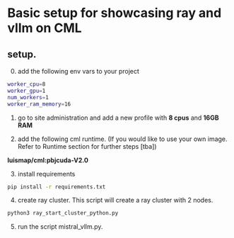 # Basic setup for showcasing ray and vllm on CML


## setup.
0. add the following env vars to your project
```bash
worker_cpu=8
worker_gpu=1
num_workers=1
worker_ram_memory=16
```

1. go to site administration and add a new profile with **8 cpus** and **16GB RAM**

2. add the following cml runtime. (If you would like to use your own image. Refer to Runtime section for further steps [tba])

**luismap/cml:pbjcuda-V2.0**

3. install requirements
```bash
pip install -r requirements.txt
```
4. create ray cluster.
This script will create a ray cluster with 2 nodes.
```bash
python3 ray_start_cluster_python.py
```
5. run the script mistral_vllm.py.